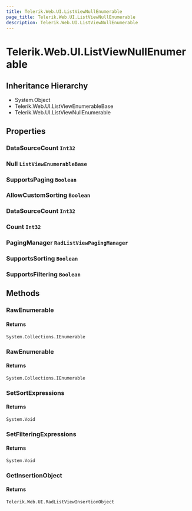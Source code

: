 ```yaml
---
title: Telerik.Web.UI.ListViewNullEnumerable
page_title: Telerik.Web.UI.ListViewNullEnumerable
description: Telerik.Web.UI.ListViewNullEnumerable
---
```


# Telerik.Web.UI.ListViewNullEnumerable

## Inheritance Hierarchy

* System.Object
* Telerik.Web.UI.ListViewEnumerableBase
* Telerik.Web.UI.ListViewNullEnumerable

## Properties

###  DataSourceCount `Int32`

###  Null `ListViewEnumerableBase`

###  SupportsPaging `Boolean`

###  AllowCustomSorting `Boolean`

###  DataSourceCount `Int32`

###  Count `Int32`

###  PagingManager `RadListViewPagingManager`

###  SupportsSorting `Boolean`

###  SupportsFiltering `Boolean`

## Methods

###  RawEnumerable

#### Returns

`System.Collections.IEnumerable` 

###  RawEnumerable

#### Returns

`System.Collections.IEnumerable` 

###  SetSortExpressions

#### Returns

`System.Void` 

###  SetFilteringExpressions

#### Returns

`System.Void` 

###  GetInsertionObject

#### Returns

`Telerik.Web.UI.RadListViewInsertionObject` 

